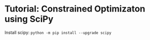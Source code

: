 # Tutorial: Constrained Optimizaton using SciPy
Install scipy: `python -m pip install --upgrade scipy` 
